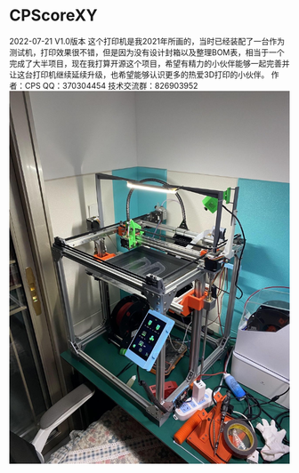 # CPScoreXY

2022-07-21 V1.0版本
这个打印机是我2021年所画的，当时已经装配了一台作为测试机，打印效果很不错，但是因为没有设计封箱以及整理BOM表，相当于一个完成了大半项目，现在我打算开源这个项目，希望有精力的小伙伴能够一起完善并让这台打印机继续延续升级，也希望能够认识更多的热爱3D打印的小伙伴。
作者：CPS
QQ：370304454
技术交流群：826903952
![image](https://github.com/cps0211/CPScoreXY/blob/main/image/CPScoreXY.jpg)
